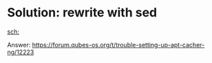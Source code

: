 # Solution: rewrite with sed
[sch:](https://www.google.com/search?q=Invalid+response+from+proxy%3A+HTTP%2F1.0+403+CONNECT+denied)

Answer: https://forum.qubes-os.org/t/trouble-setting-up-apt-cacher-ng/12223